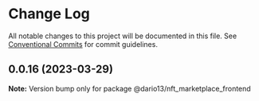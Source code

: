 # Change Log

All notable changes to this project will be documented in this file.
See [Conventional Commits](https://conventionalcommits.org) for commit guidelines.

## 0.0.16 (2023-03-29)

**Note:** Version bump only for package @dario13/nft_marketplace_frontend
